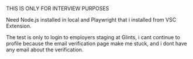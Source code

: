 THIS IS ONLY FOR INTERVIEW PURPOSES

Need Node.js installed in local and Playwright that i installed from VSC Extension.

The test is only to login to employers staging at Glints, i cant continue to profile because the email verification page make me stuck, and i dont have any email about the verification. 